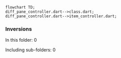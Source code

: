 <!---
Generated by https://github.com/polina-c/layerlens
Dependencies that create loops (inversions) are marked with `!`.
-->

```mermaid
flowchart TD;
diff_pane_controller.dart-->class.dart;
diff_pane_controller.dart-->item_controller.dart;
```

### Inversions
In this folder: 0

Including sub-folders: 0

